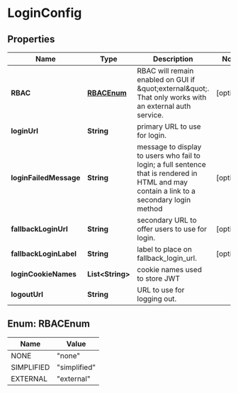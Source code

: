 

# LoginConfig


## Properties

Name | Type | Description | Notes
------------ | ------------- | ------------- | -------------
**RBAC** | [**RBACEnum**](#RBACEnum) | RBAC will remain enabled on GUI if \&quot;external\&quot;.  That only works with an external auth service.  |  [optional]
**loginUrl** | **String** | primary URL to use for login. | 
**loginFailedMessage** | **String** | message to display to users who fail to login; a full sentence that is rendered in HTML and may contain a link to a secondary login method  |  [optional]
**fallbackLoginUrl** | **String** | secondary URL to offer users to use for login. |  [optional]
**fallbackLoginLabel** | **String** | label to place on fallback_login_url. |  [optional]
**loginCookieNames** | **List&lt;String&gt;** | cookie names used to store JWT | 
**logoutUrl** | **String** | URL to use for logging out. | 



## Enum: RBACEnum

Name | Value
---- | -----
NONE | &quot;none&quot;
SIMPLIFIED | &quot;simplified&quot;
EXTERNAL | &quot;external&quot;



